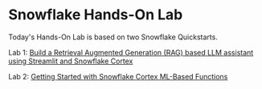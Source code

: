 # Snowflake Hands-On Lab

Today's Hands-On Lab is based on two Snowflake Quickstarts.

Lab 1: [Build a Retrieval Augmented Generation (RAG) based LLM assistant using Streamlit and Snowflake Cortex](https://quickstarts.snowflake.com/guide/asking_questions_to_your_own_documents_with_snowflake_cortex/index.html?index=..%2F..index#0)

Lab 2: [Getting Started with Snowflake Cortex ML-Based Functions](Lab2.md)


